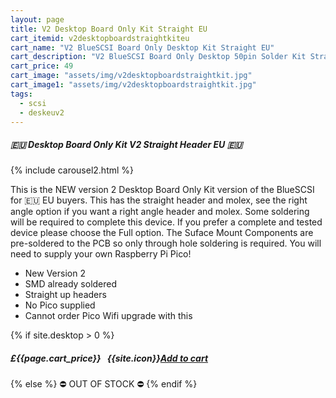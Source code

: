 ```yaml
---
layout: page
title: V2 Desktop Board Only Kit Straight EU
cart_itemid: v2desktopboardstraightkiteu
cart_name: "V2 BlueSCSI Board Only Desktop Kit Straight EU"
cart_description: "V2 BlueSCSI Board Only Desktop 50pin Solder Kit Straight - NO Pico"
cart_price: 49
cart_image: "assets/img/v2desktopboardstraightkit.jpg"
cart_image1: "assets/img/v2desktopboardstraightkit.jpg"
tags: 
  - scsi
  - deskeuv2
---
```


##### 🇪🇺 Desktop Board Only Kit V2 Straight Header EU 🇪🇺

{% include carousel2.html %}

This is the NEW version 2 Desktop Board Only Kit version of the BlueSCSI for 🇪🇺 EU buyers. This has the straight header and molex, see the right angle option if you want a right angle header and molex. Some soldering will be required to complete this device. If you prefer a complete and tested device please choose the Full option. The Suface Mount Components are pre-soldered to the PCB so only through hole soldering is required. You will need to supply your own Raspberry Pi Pico!

* New Version 2
* SMD already soldered
* Straight up headers
* No Pico supplied
* Cannot order Pico Wifi upgrade with this

{% if site.desktop > 0 %}
##### £{{page.cart_price}} &nbsp; {{site.icon}}[Add to cart](/cart#{{page.cart_itemid}})
{% else %}
&#9940; OUT OF STOCK &#9940;
{% endif %}